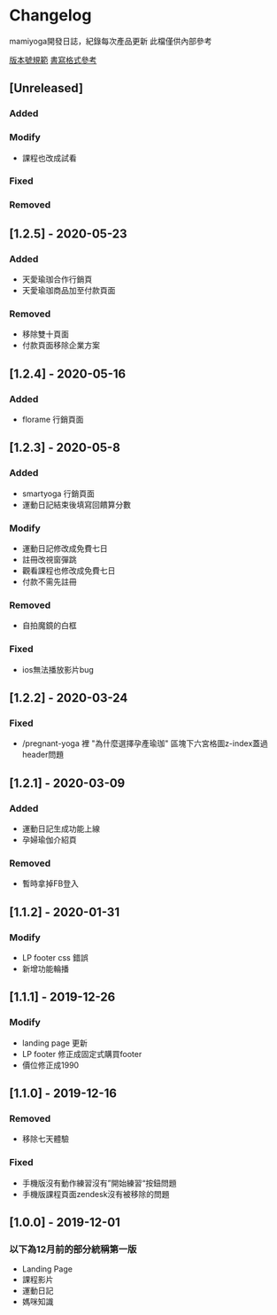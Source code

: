 # Changelog
mamiyoga開發日誌，紀錄每次產品更新
此檔僅供內部參考

[版本號規範](https://semver.org/)
[書寫格式參考](https://keepachangelog.com/en/1.0.0/)

## [Unreleased]
### Added
### Modify
- 課程也改成試看
### Fixed
### Removed

## [1.2.5] - 2020-05-23
### Added
- 天愛瑜珈合作行銷頁
- 天愛瑜珈商品加至付款頁面
### Removed
- 移除雙十頁面
- 付款頁面移除企業方案

## [1.2.4] - 2020-05-16
### Added
- florame 行銷頁面

## [1.2.3] - 2020-05-8
### Added
- smartyoga 行銷頁面
- 運動日記結束後填寫回饋算分數
### Modify
- 運動日記修改成免費七日
- 註冊改視窗彈跳
- 觀看課程也修改成免費七日
- 付款不需先註冊
### Removed
- 自拍魔鏡的白框
### Fixed
- ios無法播放影片bug

## [1.2.2] - 2020-03-24
### Fixed
- /pregnant-yoga 裡 "為什麼選擇孕產瑜珈" 區塊下六宮格圖z-index蓋過header問題

## [1.2.1] - 2020-03-09
### Added
- 運動日記生成功能上線
- 孕婦瑜伽介紹頁
### Removed
- 暫時拿掉FB登入

## [1.1.2] - 2020-01-31
### Modify
- LP footer css 錯誤
- 新增功能輪播

## [1.1.1] - 2019-12-26
### Modify
- landing page 更新
- LP footer 修正成固定式購買footer
- 價位修正成1990

## [1.1.0] - 2019-12-16
### Removed
- 移除七天體驗
### Fixed
- 手機版沒有動作練習沒有”開始練習“按鈕問題
- 手機版課程頁面zendesk沒有被移除的問題

## [1.0.0] - 2019-12-01
### 以下為12月前的部分統稱第一版
- Landing Page
- 課程影片
- 運動日記
- 媽咪知識